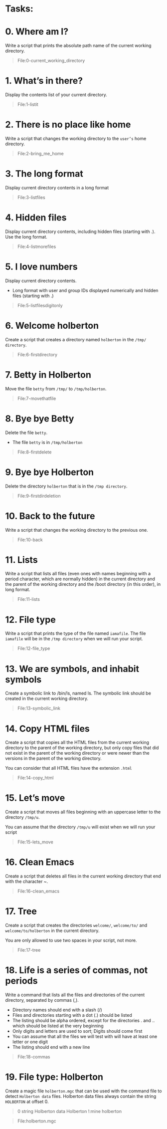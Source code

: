 # Tasks:
# 0. Where am I?
Write a script that prints the absolute path name of the current working directory.
> File:0-current_working_directory

# 1. What’s in there?
Display the contents list of your current directory.
>File:1-listit

# 2. There is no place like home
Write a script that changes the working directory to the ```user’s``` home directory.
>File:2-bring_me_home

# 3. The long format
Display current directory contents in a long format
>File:3-listfiles

# 4. Hidden files
Display current directory contents, including hidden files (starting with .). Use the long format.
>File:4-listmorefiles

# 5. I love numbers
Display current directory contents.

- Long format with user and group IDs displayed numerically and hidden files (starting with .)
>File:5-listfilesdigitonly
>
# 6. Welcome holberton
Create a script that creates a directory named ```holberton``` in the ```/tmp/ directory```.
>File:6-firstdirectory

# 7. Betty in Holberton
Move the file ```betty``` from ```/tmp/``` to ```/tmp/holberton```.
>File:7-movethatfile

# 8. Bye bye Betty
Delete the file ```betty```.


- The file ```betty``` is in ```/tmp/holberton```
>File:8-firstdelete

# 9. Bye bye Holberton
Delete the directory ```holberton``` that is in the ```/tmp directory```.
>File:9-firstdirdeletion

# 10. Back to the future
Write a script that changes the working directory to the previous one.
>File:10-back
>
# 11. Lists
Write a script that lists all files (even ones with names beginning with a period character, which are normally hidden) in the current directory and the parent of the working directory and the /boot directory (in this order), in long format.
>File:11-lists

# 12. File type
Write a script that prints the type of the file named ```iamafile```. The file ```iamafile``` will be in the ```/tmp directory``` when we will run your script.
>File:12-file_type

# 13. We are symbols, and inhabit symbols
Create a symbolic link to /bin/ls, named ls. The symbolic link should be created in the current working directory.
>File:13-symbolic_link

# 14. Copy HTML files
Create a script that copies all the HTML files from the current working directory to the parent of the working directory, but only copy files that did not exist in the parent of the working directory or were newer than the versions in the parent of the working directory.

You can consider that all HTML files have the extension ```.html```
>File:14-copy_html

# 15. Let’s move
Create a script that moves all files beginning with an uppercase letter to the directory ```/tmp/u```.

You can assume that the directory ```/tmp/u``` will exist when we will run your script
>File:15-lets_move

# 16. Clean Emacs
Create a script that deletes all files in the current working directory that end with the character ~.
>File:16-clean_emacs

# 17. Tree
Create a script that creates the directories ```welcome/```, ```welcome/to/``` and ```welcome/to/holberton``` in the current directory.

You are only allowed to use two spaces in your script, not more.
>File:17-tree

# 18. Life is a series of commas, not periods
Write a command that lists all the files and directories of the current directory, separated by commas (,).

- Directory names should end with a slash (/)
- Files and directories starting with a dot (.) should be listed
- The listing should be alpha ordered, except for the directories . and .. which should be listed at the very beginning
- Only digits and letters are used to sort; Digits should come first
- You can assume that all the files we will test with will have at least one letter or one digit
- The listing should end with a new line

>File:18-commas

# 19. File type: Holberton
Create a magic file ```holberton.mgc``` that can be used with the command file to detect ```Holberton data``` files. Holberton data
files always contain the string ```HOLBERTON``` at offset 0.

> 0 string Holberton data Holberton
>!:mine holberton

>File:holberton.mgc
